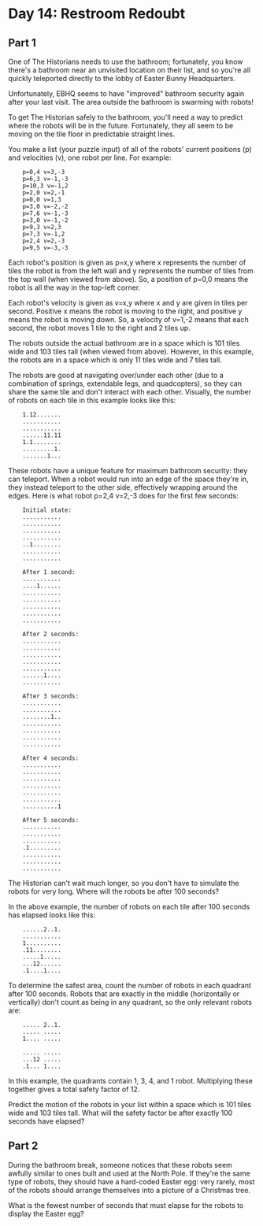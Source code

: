 # Day 14: Restroom Redoubt
## Part 1
One of The Historians needs to use the bathroom; fortunately, you know there's a bathroom near an unvisited location on their list, and so you're all quickly teleported directly to the lobby of Easter Bunny Headquarters.

Unfortunately, EBHQ seems to have "improved" bathroom security again after your last visit. The area outside the bathroom is swarming with robots!

To get The Historian safely to the bathroom, you'll need a way to predict where the robots will be in the future. Fortunately, they all seem to be moving on the tile floor in predictable straight lines.

You make a list (your puzzle input) of all of the robots' current positions (p) and velocities (v), one robot per line. For example:

```
	p=0,4 v=3,-3
	p=6,3 v=-1,-3
	p=10,3 v=-1,2
	p=2,0 v=2,-1
	p=0,0 v=1,3
	p=3,0 v=-2,-2
	p=7,6 v=-1,-3
	p=3,0 v=-1,-2
	p=9,3 v=2,3
	p=7,3 v=-1,2
	p=2,4 v=2,-3
	p=9,5 v=-3,-3
```

Each robot's position is given as p=x,y where x represents the number of tiles the robot is from the left wall and y represents the number of tiles from the top wall (when viewed from above). So, a position of p=0,0 means the robot is all the way in the top-left corner.

Each robot's velocity is given as v=x,y where x and y are given in tiles per second. Positive x means the robot is moving to the right, and positive y means the robot is moving down. So, a velocity of v=1,-2 means that each second, the robot moves 1 tile to the right and 2 tiles up.

The robots outside the actual bathroom are in a space which is 101 tiles wide and 103 tiles tall (when viewed from above). However, in this example, the robots are in a space which is only 11 tiles wide and 7 tiles tall.

The robots are good at navigating over/under each other (due to a combination of springs, extendable legs, and quadcopters), so they can share the same tile and don't interact with each other. Visually, the number of robots on each tile in this example looks like this:

```
	1.12.......
	...........
	...........
	......11.11
	1.1........
	.........1.
	.......1...
```

These robots have a unique feature for maximum bathroom security: they can teleport. When a robot would run into an edge of the space they're in, they instead teleport to the other side, effectively wrapping around the edges. Here is what robot p=2,4 v=2,-3 does for the first few seconds:

```
	Initial state:
	...........
	...........
	...........
	...........
	..1........
	...........
	...........

	After 1 second:
	...........
	....1......
	...........
	...........
	...........
	...........
	...........

	After 2 seconds:
	...........
	...........
	...........
	...........
	...........
	......1....
	...........

	After 3 seconds:
	...........
	...........
	........1..
	...........
	...........
	...........
	...........

	After 4 seconds:
	...........
	...........
	...........
	...........
	...........
	...........
	..........1

	After 5 seconds:
	...........
	...........
	...........
	.1.........
	...........
	...........
	...........
```

The Historian can't wait much longer, so you don't have to simulate the robots for very long. Where will the robots be after 100 seconds?

In the above example, the number of robots on each tile after 100 seconds has elapsed looks like this:

```
	......2..1.
	...........
	1..........
	.11........
	.....1.....
	...12......
	.1....1....
```

To determine the safest area, count the number of robots in each quadrant after 100 seconds. Robots that are exactly in the middle (horizontally or vertically) don't count as being in any quadrant, so the only relevant robots are:

```
	..... 2..1.
	..... .....
	1.... .....
			
	..... .....
	...12 .....
	.1... 1....
```

In this example, the quadrants contain 1, 3, 4, and 1 robot. Multiplying these together gives a total safety factor of 12.

Predict the motion of the robots in your list within a space which is 101 tiles wide and 103 tiles tall. What will the safety factor be after exactly 100 seconds have elapsed?

## Part 2

During the bathroom break, someone notices that these robots seem awfully similar to ones built and used at the North Pole. If they're the same type of robots, they should have a hard-coded Easter egg: very rarely, most of the robots should arrange themselves into a picture of a Christmas tree.

What is the fewest number of seconds that must elapse for the robots to display the Easter egg?
